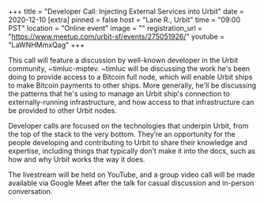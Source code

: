 +++
title = "Developer Call: Injecting External Services into Urbit"
date = 2020-12-10
[extra]
pinned = false
host = "Lane R., Urbit"
time = "09:00 PST"
location = "Online event"
image = ""
registration_url = "https://www.meetup.com/urbit-sf/events/275051926/"
youtube = "LaWNHMmxQag"
+++

This call will feature a discussion by well-known developer in the Urbit community, ~timluc-miptev. ~timluc will be discussing the work he's been doing to provide access to a Bitcoin full node, which will enable Urbit ships to make Bitcoin payments to other ships. More generally, he'll be discussing the patterns that he's using to manage an Urbit ship's connection to externally-running infrastructure, and how access to that infrastructure can be provided to other Urbit nodes.

Developer calls are focused on the technologies that underpin Urbit, from the top of the stack to the very bottom. They’re an opportunity for the people developing and contributing to Urbit to share their knowledge and expertise, including things that typically don’t make it into the docs, such as how and why Urbit works the way it does.

The livestream will be held on YouTube, and a group video call will be made available via Google Meet after the talk for casual discussion and in-person conversation. 
